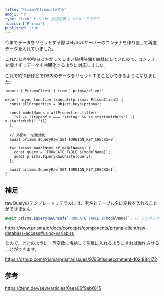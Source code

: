 ```yaml
---
title: "Prismaでtruncateする"
emoji: "🍷"
type: "tech" # tech: 技術記事 / idea: アイデア
topics: ["Prisma"]
published: true
---
```


今までデータをリセットする際はMySQLサーバーのコンテナを作り直して再度データを入れていました。

これだと約40秒ほどかかってしまい結構時間を無駄にしていたので、コンテナを壊さずにデータを初期化するように対応しました。

これで約10秒ほどでDB内のデータをリセットすることができるようになりました。

```ts: truncate.ts
import { PrismaClient } from ".primsa/client"
 
export async function truncate(prisma: PrismaClient) {
  const allProperties = Object.keys(prisma);

  const modelNames = allProperties.filter(
    (x) => !(typeof x === "string" && (x.startsWith("$") || x.startsWith("_")))
  );

  // 外部キーを無効化
  await prisma.$queryRaw`SET FOREIGN_KEY_CHECKS=0`;

  for (const modelName of modelNames) {
    const query = `TRUNCATE TABLE ${modelName}`;
    await prisma.$queryRawUnsafe(query);
  };

  await prisma.$queryRaw`SET FOREIGN_KEY_CHECKS=1`;
}
```

## 補足

rawQueryのテンプレートリテラルには、列名とテーブル名に変数を入れることができません。

```ts
await prisma.$queryRawUnsafe`TRUNCATE TABLE ${modelName}`; // シンタックスエラーになる
```

https://www.prisma.io/docs/concepts/components/prisma-client/raw-database-access#using-variables

なので、上述のように一旦変数に格納して引数に入れるようにすれば動作させることができます。

https://github.com/prisma/prisma/issues/9765#issuecomment-1021884172


## 参考

https://zenn.dev/seya/articles/0aea06f9eb6815